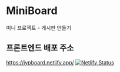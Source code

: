 # MiniBoard
미니 프로젝트 - 게시판 만들기

## 프론트엔드 배포 주소 
https://jypboard.netlify.app/
[![Netlify Status](https://api.netlify.com/api/v1/badges/594fbb75-b6f9-4975-b075-8e949ae15cd0/deploy-status)](https://app.netlify.com/sites/jypboard/deploys)
